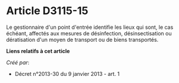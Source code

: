 # Article D3115-15

Le gestionnaire d'un point d'entrée identifie les lieux qui sont, le cas échéant, affectés aux mesures de désinfection,
désinsectisation ou dératisation d'un moyen de transport ou de biens transportés.

**Liens relatifs à cet article**

_Créé par_:

  - Décret n°2013-30 du 9 janvier 2013 - art. 1

